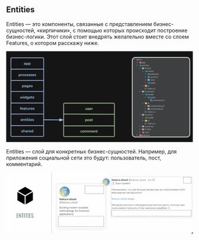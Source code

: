 ## Entities

Entities — это компоненты, связанные с представлением бизнес-сущностей, «кирпичики», с помощью которых происходит построение бизнес-логики. Этот слой стоит внедрять желательно вместе со слоем Features, о котором расскажу ниже.

![Business Entities](./assets/docs/example1.png)

Entities — слой для конкретных бизнес-сущностей. Например, для приложения социальной сети это будут: пользователь, пост, комментарий.

![Business Entities](./assets/docs/example2.png)
